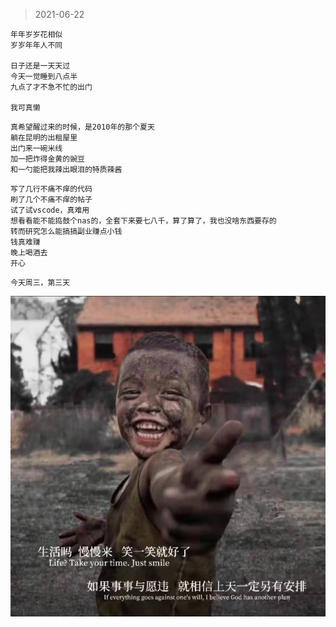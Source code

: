 > 2021-06-22
```
年年岁岁花相似
岁岁年年人不同

日子还是一天天过
今天一觉睡到八点半
九点了才不急不忙的出门

我可真懒
```

```
真希望醒过来的时候，是2010年的那个夏天
躺在昆明的出租屋里
出门来一碗米线
加一把炸得金黄的豌豆
和一勺能把我辣出眼泪的特质辣酱
```

```
写了几行不痛不痒的代码
刷了几个不痛不痒的帖子
试了试vscode，真难用
想看看能不能捣鼓个nas的，全套下来要七八千，算了算了，我也没啥东西要存的
转而研究怎么能搞搞副业赚点小钱
钱真难赚
晚上喝酒去
开心
```

```
今天周三，第三天
```

![](../../images/2021-0622.jpeg)

